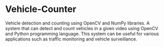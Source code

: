 # Vehicle-Counter
Vehicle detection and counting using OpenCV and NumPy libraries. A system that can detect and count vehicles in a given video using OpenCV and Python programming language. This system can be useful for various applications such as traffic monitoring and vehicle surveillance.
